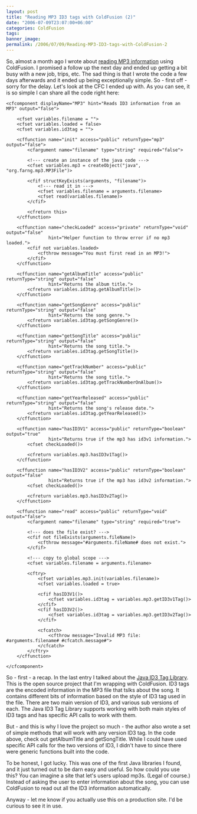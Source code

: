 ```yaml
---
layout: post
title: "Reading MP3 ID3 tags with ColdFusion (2)"
date: "2006-07-09T23:07:00+06:00"
categories: ColdFusion 
tags: 
banner_image: 
permalink: /2006/07/09/Reading-MP3-ID3-tags-with-ColdFusion-2
---
```


So, almost a month ago I wrote about <a href="http://ray.camdenfamily.com/index.cfm/2006/6/13/Reading-MP3-ID3-tags-with-ColdFusion">reading  MP3 information</a> using ColdFusion. I promised a follow up the next day and ended up getting a bit busy with a new job, trips, etc. The sad thing is that I wrote the code a few days afterwards and it ended up being exceptionally simple. So - first off - sorry for the delay. Let's look at the CFC I ended up with. As you can see, it is so simple I can share all the code right here:
<!--more-->

<pre><code class="language-markup">&lt;cfcomponent displayName="MP3" hint="Reads ID3 information from an MP3" output="false"&gt;

	&lt;cfset variables.filename = ""&gt;
	&lt;cfset variables.loaded = false&gt;
	&lt;cfset variables.id3tag = ""&gt;
	
	&lt;cffunction name="init" access="public" returnType="mp3" output="false"&gt;
		&lt;cfargument name="filename" type="string" required="false"&gt;
		
		&lt;!--- create an instance of the java code ---&gt;
		&lt;cfset variables.mp3 = createObject("java", "org.farng.mp3.MP3File")&gt;

		&lt;cfif structKeyExists(arguments, "filename")&gt;
			&lt;!--- read it in ---&gt;
			&lt;cfset variables.filename = arguments.filename&gt;
			&lt;cfset read(variables.filename)&gt;			
		&lt;/cfif&gt;
		
		&lt;cfreturn this&gt;
	&lt;/cffunction&gt;
	
	&lt;cffunction name="checkLoaded" access="private" returnType="void" output="false"
				hint="Helper function to throw error if no mp3 loaded."&gt;
		&lt;cfif not variables.loaded&gt;
			&lt;cfthrow message="You must first read in an MP3!"&gt;
		&lt;/cfif&gt;
	&lt;/cffunction&gt;

	&lt;cffunction name="getAlbumTitle" access="public" returnType="string" output="false"
				hint="Returns the album title."&gt;
		&lt;cfreturn variables.id3tag.getAlbumTitle()&gt;
	&lt;/cffunction&gt;

	&lt;cffunction name="getSongGenre" access="public" returnType="string" output="false"
				hint="Returns the song genre."&gt;
		&lt;cfreturn variables.id3tag.getSongGenre()&gt;
	&lt;/cffunction&gt;
	
	&lt;cffunction name="getSongTitle" access="public" returnType="string" output="false"
				hint="Returns the song title."&gt;
		&lt;cfreturn variables.id3tag.getSongTitle()&gt;
	&lt;/cffunction&gt;

	&lt;cffunction name="getTrackNumber" access="public" returnType="string" output="false"
				hint="Returns the song title."&gt;
		&lt;cfreturn variables.id3tag.getTrackNumberOnAlbum()&gt;
	&lt;/cffunction&gt;

	&lt;cffunction name="getYearReleased" access="public" returnType="string" output="false"
				hint="Returns the song's release date."&gt;
		&lt;cfreturn variables.id3tag.getYearReleased()&gt;
	&lt;/cffunction&gt;
	
	&lt;cffunction name="hasID3V1" access="public" returnType="boolean" output="true"
				hint="Returns true if the mp3 has id3v1 information."&gt;
		&lt;cfset checkLoaded()&gt;

		&lt;cfreturn variables.mp3.hasID3v1Tag()&gt;
	&lt;/cffunction&gt;

	&lt;cffunction name="hasID3V2" access="public" returnType="boolean" output="false"
				hint="Returns true if the mp3 has id3v2 information."&gt;
		&lt;cfset checkLoaded()&gt;
		
		&lt;cfreturn variables.mp3.hasID3v2Tag()&gt;
	&lt;/cffunction&gt;
	
	&lt;cffunction name="read" access="public" returnType="void" output="false"&gt;
		&lt;cfargument name="filename" type="string" required="true"&gt;

		&lt;!--- does the file exist? ---&gt;	
		&lt;cfif not fileExists(arguments.fileName)&gt;
			&lt;cfthrow message="#arguments.fileName# does not exist."&gt;
		&lt;/cfif&gt;

		&lt;!--- copy to global scope ---&gt;
		&lt;cfset variables.filename = arguments.filename&gt;
		
		&lt;cftry&gt;
			&lt;cfset variables.mp3.init(variables.filename)&gt;
			&lt;cfset variables.loaded = true&gt;
			
			&lt;cfif hasID3V1()&gt;
				&lt;cfset variables.id3tag = variables.mp3.getID3v1Tag()&gt;
			&lt;/cfif&gt;
			&lt;cfif hasID3V2()&gt;
				&lt;cfset variables.id3tag = variables.mp3.getID3v2Tag()&gt;
			&lt;/cfif&gt;
			
			&lt;cfcatch&gt;
				&lt;cfthrow message="Invalid MP3 file: #arguments.filename# #cfcatch.message#"&gt;
			&lt;/cfcatch&gt;
		&lt;/cftry&gt;
	&lt;/cffunction&gt;
	
&lt;/cfcomponent&gt;
</code></pre>

So - first - a recap. In the last entry I talked about the <a href="http://javamusictag.sourceforge.net/">Java ID3 Tag Library</a>. This is the open source project that I'm wrapping with ColdFusion. ID3 tags are the encoded information in the MP3 file that tslks about the song. It contains different bits of information based on the style of ID3 tag used in the file. There are two main version of ID3, and various sub versions of each. The Java ID3 Tag Library supports working with both main styles of ID3 tags and has specific API calls to work with them.

But - and this is why I love the project so much - the author also wrote a set of simple methods that will work with any version ID3 tag. In the code above, check out getAlbumTitle and getSongTitle. While I could have used specific API calls for the two versions of ID3, I didn't have to since there were generic functions built into the code. 

To be honest, I got lucky. This was one of the first Java libraries I found, and it just turned out to be darn easy and useful. So how could you use this? You can imagine a site that let's users upload mp3s. (Legal of course.) Instead of asking the user to enter information about the song, you can use ColdFusion to read out all the ID3 information automatically. 

Anyway - let me know if you actually use this on a production site. I'd be curious to see it in use.